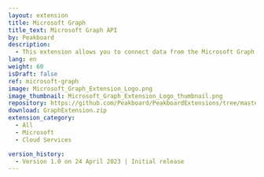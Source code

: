 ```yaml
---
layout: extension
title: Microsoft Graph
title_text: Microsoft Graph API
by: Peakboard
description: 
  - This extension allows you to connect data from the Microsoft Graph API as a data source in Peakboard and thus read data from various Microsoft 365 products. For example, you can display your calendar or Emails on your dashboard and create calendar entries or send Emails via an interactive dashboard.
lang: en
weight: 60
isDraft: false
ref: microsoft-graph
image: Microsoft_Graph_Extension_Logo.png
image_thumbnail: Microsoft_Graph_Extension_Logo_thumbnail.png
repository: https://github.com/Peakboard/PeakboardExtensions/tree/master/GraphExtension
download: GraphExtension.zip
extension_category:
  - All
  - Microsoft
  - Cloud Services

version_history:
  - Version 1.0 on 24 April 2023 | Initial release
---
```

